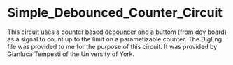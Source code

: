 # Simple_Debounced_Counter_Circuit
This circuit uses a counter based debouncer and a buttom (from dev board) as a signal to count up to the limit on a parametizable counter.
The DigEng file was provided to me for the purpose of this circuit. It was provided by Gianluca Tempesti of the University of York.
